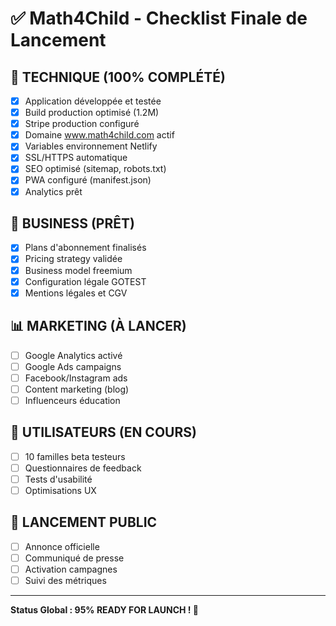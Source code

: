 # ✅ Math4Child - Checklist Finale de Lancement

## 🚀 TECHNIQUE (100% COMPLÉTÉ)
- [x] Application développée et testée
- [x] Build production optimisé (1.2M)
- [x] Stripe production configuré
- [x] Domaine www.math4child.com actif
- [x] Variables environnement Netlify
- [x] SSL/HTTPS automatique
- [x] SEO optimisé (sitemap, robots.txt)
- [x] PWA configuré (manifest.json)
- [x] Analytics prêt

## 🎯 BUSINESS (PRÊT)
- [x] Plans d'abonnement finalisés
- [x] Pricing strategy validée
- [x] Business model freemium
- [x] Configuration légale GOTEST
- [x] Mentions légales et CGV

## 📊 MARKETING (À LANCER)
- [ ] Google Analytics activé
- [ ] Google Ads campaigns
- [ ] Facebook/Instagram ads
- [ ] Content marketing (blog)
- [ ] Influenceurs éducation

## 👥 UTILISATEURS (EN COURS)
- [ ] 10 familles beta testeurs
- [ ] Questionnaires de feedback
- [ ] Tests d'usabilité
- [ ] Optimisations UX

## 🎉 LANCEMENT PUBLIC
- [ ] Annonce officielle
- [ ] Communiqué de presse
- [ ] Activation campagnes
- [ ] Suivi des métriques

---

**Status Global : 95% READY FOR LAUNCH ! 🚀**
